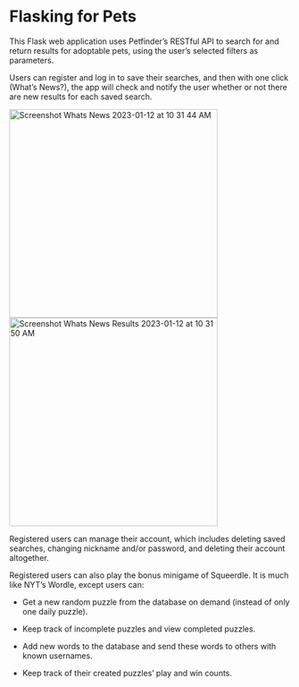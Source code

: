 # Flasking for Pets

This Flask web application uses Petfinder’s RESTful API to search for and return results for adoptable pets, using the user’s selected filters as parameters. 

Users can register and log in to save their searches, and then with one click (What’s News?), the app will check and notify the user whether or not there are new results for each saved search. 

<img width="373" alt="Screenshot Whats News 2023-01-12 at 10 31 44 AM" src="https://user-images.githubusercontent.com/84687089/212178536-04a1e014-a65e-42bc-9dc3-f990cf53fc87.png">

<img width="373" alt="Screenshot Whats News Results 2023-01-12 at 10 31 50 AM" src="https://user-images.githubusercontent.com/84687089/212178537-9c1fc5c4-b4fb-4002-8a4d-b64f93e2eac2.png">

Registered users can manage their account, which includes deleting saved searches, changing nickname and/or password, and deleting their account altogether.

Registered users can also play the bonus minigame of Squeerdle. It is much like NYT’s Wordle, except users can:

  * Get a new random puzzle from the database on demand (instead of only one daily puzzle).
  
  * Keep track of incomplete puzzles and view completed puzzles.
  
  * Add new words to the database and send these words to others with known usernames.
  
  * Keep track of their created puzzles’ play and win counts. 
